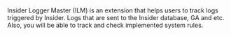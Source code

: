# 

Insider Logger Master (ILM) is an extension that helps users to track logs triggered by Insider. Logs that are sent to the Insider database, GA and etc. Also, you will be able to track and check implemented system rules.
